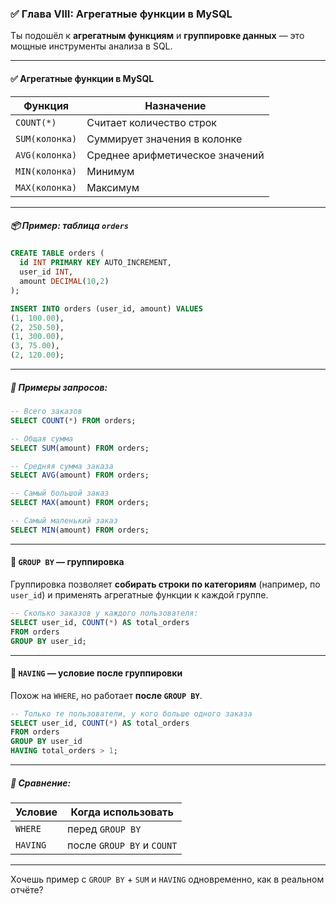 ### ✅ Глава VIII: **Агрегатные функции** в MySQL

Ты подошёл к **агрегатным функциям** и **группировке данных** — это мощные инструменты анализа в SQL.

---

#### ✅ **Агрегатные функции в MySQL**

| Функция        | Назначение                      |
| -------------- | ------------------------------- |
| `COUNT(*)`     | Считает количество строк        |
| `SUM(колонка)` | Суммирует значения в колонке    |
| `AVG(колонка)` | Среднее арифметическое значений |
| `MIN(колонка)` | Минимум                         |
| `MAX(колонка)` | Максимум                        |

---

##### 📦 Пример: таблица `orders`

```sql
CREATE TABLE orders (
  id INT PRIMARY KEY AUTO_INCREMENT,
  user_id INT,
  amount DECIMAL(10,2)
);

INSERT INTO orders (user_id, amount) VALUES
(1, 100.00),
(2, 250.50),
(1, 300.00),
(3, 75.00),
(2, 120.00);
```

---

##### 🔢 Примеры запросов:

```sql
-- Всего заказов
SELECT COUNT(*) FROM orders;

-- Общая сумма
SELECT SUM(amount) FROM orders;

-- Средняя сумма заказа
SELECT AVG(amount) FROM orders;

-- Самый большой заказ
SELECT MAX(amount) FROM orders;

-- Самый маленький заказ
SELECT MIN(amount) FROM orders;
```

---

#### 🔄 `GROUP BY` — группировка

Группировка позволяет **собирать строки по категориям** (например, по `user_id`)
и применять агрегатные функции к каждой группе.

```sql
-- Сколько заказов у каждого пользователя:
SELECT user_id, COUNT(*) AS total_orders
FROM orders
GROUP BY user_id;
```

---

#### 🧪 `HAVING` — условие после группировки

Похож на `WHERE`, но работает **после `GROUP BY`**.

```sql
-- Только те пользователи, у кого больше одного заказа
SELECT user_id, COUNT(*) AS total_orders
FROM orders
GROUP BY user_id
HAVING total_orders > 1;
```

---

##### 🧠 Сравнение:

| Условие  | Когда использовать         |
| -------- | -------------------------- |
| `WHERE`  | перед `GROUP BY`           |
| `HAVING` | после `GROUP BY` и `COUNT` |

---

Хочешь пример с `GROUP BY` + `SUM` и `HAVING` одновременно, как в реальном отчёте?
